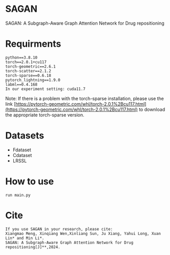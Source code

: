 # SAGAN
SAGAN: A Subgraph-Aware Graph Attention Network for Drug repositioning


# Requirments

```
python==3.8.10
torch==2.0.1+cu117
torch-geometric==2.6.1
torch-scatter==2.1.2
torch-sparse==0.6.18
pytorch_lightning==1.9.0
labml==0.4.168
In our experiment setting: cuda11.7
```
Note: If there is a problem with the torch-sparse installation, please use the link 
[https://pytorch-geometric.com/whl/torch-2.0.1%2Bcu117.html](https://pytorch-geometric.com/whl/torch-2.0.1%2Bcu117.html) to download the appropriate torch-sparse version.

# Datasets
- Fdataset
- Cdataset
- LRSSL

# How to use
```
run main.py
```
# Cite
```
If you use SAGAN in your research, please cite:
Xiangmao Meng, Xinqiang Wen,Xinliang Sun, Ju Xiang, Yahui Long, Xuan Lin* and Min Li*.
SAGAN: A Subgraph-Aware Graph Attention Network for Drug repositioning[J]**,2024.
```

